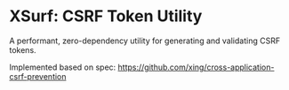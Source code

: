 # XSurf: CSRF Token Utility

A performant, zero-dependency utility for generating and validating CSRF tokens.

Implemented based on spec: https://github.com/xing/cross-application-csrf-prevention
